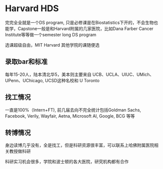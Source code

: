 # Harvard HDS


完完全全就是一个DS program, 只是必修课是在Biostatistics下开的，不会生物也能学，Capstone一般是和Harvard附属的几家医院，比如Dana Farber Cancer Institute等等做一个semester long DS program

选课超级自由，MIT Harvard 其他学院的课随便选

## 录取bar和标准
每年15-20人，陆本清北华5，美本则主要来自 UCB、UCLA、UIUC、UMich、UPenn、UChicago, UCSD这种名校和 U Toronto


## 找工情况
一直是100%（Intern+FT), 前几届去向不完全统计包括Goldman Sachs, Facebook, Verily, Wayfair, Aetna, Microsoft AI, Google, BCG 等等



## 转博情况
身边读博几乎没有，全是找工，但是科研资源很丰富，可以联系上哈佛附属医院相关教授做科研

科研实习机会很多，学院和波士顿的各大医院，研究机构都有合作